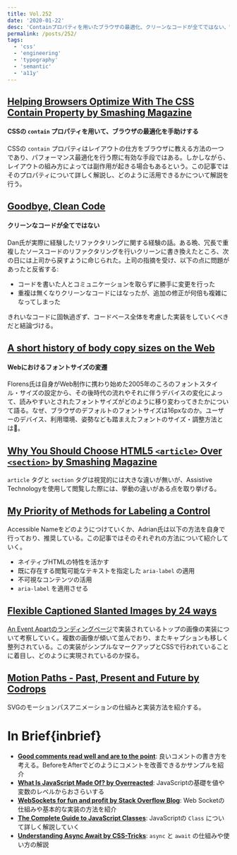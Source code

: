 ```yaml
---
title: Vol.252
date: '2020-01-22'
desc: 'Containプロパティを用いたブラウザの最適化、クリーンなコードが全てではない、Webにおけるフォントサイズの変遷、ほか計12リンク'
permalink: /posts/252/
tags:
  - 'css'
  - 'engineering'
  - 'typography'
  - 'semantic'
  - 'a11y'
---
```


## [Helping Browsers Optimize With The CSS Contain Property by Smashing Magazine](https://www.smashingmagazine.com/2019/12/browsers-containment-css-contain-property/)
#### CSSの `contain` プロパティを用いて、ブラウザの最適化を手助けする
CSSの `contain` プロパティはレイアウトの仕方をブラウザに教える方法の一つであり、パフォーマンス最適化を行う際に有効な手段ではある。しかしながら、レイアウトの組み方によっては副作用が起きる場合もあるという。この記事ではそのプロパティについて詳しく解説し、どのように活用できるかについて解説を行う。

## [Goodbye, Clean Code](https://overreacted.io/goodbye-clean-code/)
#### クリーンなコードが全てではない
Dan氏が実際に経験したリファクタリングに関する経験の話。ある晩、冗長で重複したソースコードのリファクタリングを行いクリーンに書き換えたところ、次の日には上司から戻すように命じられた。上司の指摘を受け、以下の点に問題があったと反省する:

- コードを書いた人とコミュニケーションを取らずに勝手に変更を行った
- 重複は無くなりクリーンなコードにはなったが、追加の修正が何倍も複雑になってしまった

きれいなコードに固執過ぎず、コードベース全体を考慮した実装をしていくべきだと結論づける。

## [A short history of body copy sizes on the Web](https://fvsch.com/body-copy-sizes/)
#### Webにおけるフォントサイズの変遷
Florens氏は自身がWeb制作に携わり始めた2005年のころのフォントスタイル・サイズの設定から、その後時代の流れやそれに伴うデバイスの変化によって、読みやすいとされたフォントサイズがどのように移り変わってきたかについて語る。なぜ、ブラウザのデフォルトのフォントサイズは16pxなのか。ユーザーのデバイス、利用環境、姿勢なども踏まえたフォントのサイズ・調整方法とは。

## [Why You Should Choose HTML5 `<article>` Over `<section>` by Smashing Magazine](https://www.smashingmagazine.com/2020/01/html5-article-section/)
`article` タグと `section` タグは視覚的には大きな違いが無いが、Assistive Technologyを使用して閲覧した際には、挙動の違いがある点を取り挙げる。

## [My Priority of Methods for Labeling a Control](https://adrianroselli.com/2020/01/my-priority-of-methods-for-labeling-a-control.html)
Accessible Nameをどのようにつけていくか、Adrian氏は以下の方法を自身で行っており、推奨している。この記事ではそのそれぞれの方法について紹介していく。

- ネイティブHTMLの特性を活かす
- 既に存在する閲覧可能なテキストを指定した `aria-label` の適用
- 不可視なコンテンツの活用
- `aria-label` を適用させる

## [Flexible Captioned Slanted Images by 24 ways](https://24ways.org/2019/flexible-captioned-slanted-images/)
[An Event Apartのランディングページ](https://aneventapart.com/landing/24ways)で実装されているトップの画像の実装について考察していく。複数の画像が傾いて並んでおり、またキャプションも移しく整列されている。この実装がシンプルなマークアップとCSSで行われていることに着目し、どのように実現されているのか探る。

## [Motion Paths - Past, Present and Future by Codrops](https://tympanus.net/codrops/2019/12/03/motion-paths-past-present-and-future/)
SVGのモーションパスアニメーションの仕組みと実装方法を紹介する。

# In Brief{inbrief}
- **[Good comments read well and are to the point](https://www.arp242.net/comments.html)**: 良いコメントの書き方を考える。BeforeをAfterでどのようにコメントを改善できるかサンプルを紹介
- **[What Is JavaScript Made Of? by Overreacted](https://overreacted.io/what-is-javascript-made-of/)**: JavaScriptの基礎を値や変数のレベルからおさらいする
- **[WebSockets for fun and profit by Stack Overflow Blog](https://stackoverflow.blog/2019/12/18/websockets-for-fun-and-profit/)**: Web Socketの仕組みや基本的な実装の方法を紹介
- **[The Complete Guide to JavaScript Classes](https://dmitripavlutin.com/javascript-classes-complete-guide/)**: JavaScriptの `Class` について詳しく解説していく
- **[Understanding Async Await by CSS-Tricks](https://css-tricks.com/understanding-async-await/)**: `async` と `await` の仕組みや使い方の解説
